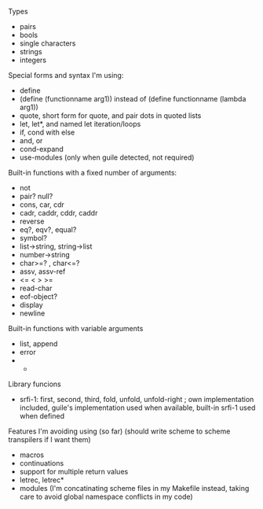 Types
 - pairs
 - bools
 - single characters
 - strings
 - integers

Special forms and syntax I'm using:
 - define
 - (define (functionname arg1)) instead of (define functionname (lambda arg1))
 - quote, short form for quote, and pair dots in quoted lists
 - let, let*, and named let iteration/loops
 - if, cond with else
 - and, or
 - cond-expand
 - use-modules (only when guile detected, not required)

Built-in functions with a fixed number of arguments:
 - not
 - pair? null?
 - cons, car, cdr
 - cadr, caddr, cddr, caddr
 - reverse
 - eq?, eqv?, equal?
 - symbol?
 - list->string, string->list
 - number->string
 - char>=? , char<=?
 - assv, assv-ref
 - <= < > >=
 - read-char
 - eof-object?
 - display
 - newline

Built-in functions with variable arguments
 - list, append
 - error
 - +

Library funcions
 - srfi-1: first, second, third, fold, unfold, unfold-right ; own implementation included, guile's implementation used when available, built-in srfi-1 used when defined

Features I'm avoiding using (so far)
(should write scheme to scheme transpilers if I want them)
 - macros
 - continuations
 - support for multiple return values
 - letrec, letrec*
 - modules (I'm concatinating scheme files in my Makefile instead, taking care to avoid global namespace conflicts in my code)
